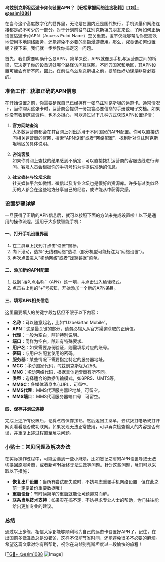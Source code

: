 **乌兹别克斯坦远遊卡如何设置APN？【轻松掌握网络连接秘籍】[[TG💪+ @esim1088](https://t.me/s/esim1088)]**

在当今这个高度数字化的世界里，无论是在国内还是国外旅行，手机流量和网络连接都是必不可少的一部分。对于计划前往乌兹别克斯坦的朋友来说，了解如何正确设置远遊卡的APN（Access Point Name）至关重要。这不仅能够帮助你更高效地使用本地网络服务，还能避免不必要的高额漫游费用。那么，究竟该如何设置呢？接下来，我们就一步步教你搞定这一问题。

首先，我们需要明确什么是APN。简单来说，APN就像是手机与运营商之间的桥梁，它决定了你的设备通过哪个路径访问互联网。不同的国家和地区，其APN设置可能会有所不同。因此，在前往乌兹别克斯坦之前，提前做好功课是非常必要的。

### 准备工作：获取正确的APN信息

在开始设置之前，你需要确保自己已经拥有一张乌兹别克斯坦的远遊卡。通常情况下，当你购买这张卡时，运营商会提供一份包含必要信息的手册或电子文档。如果你没有收到这些资料，也不必担心，可以通过以下几种方式获取APN设置详情：

1. **官方网站查询**  
   大多数运营商都会在其官网上列出适用于不同国家的APN配置。你可以直接访问相关运营商的官网，搜索“APN设置”或者“网络配置”，找到针对乌兹别克斯坦地区的具体说明。

2. **咨询客服**  
   如果你对网上查找的结果感到不确定，可以直接拨打运营商的客服热线进行询问。客服人员会根据你的手机号码为你提供准确的信息。

3. **社交媒体与论坛求助**  
   社交媒体平台如微博、微信以及专业论坛也是很好的资源库。许多有过类似经历的人都会在这些地方分享自己的经验，或许能从中获得灵感。

### 设置步骤详解

一旦获得了正确的APN信息后，就可以按照下面的方法来完成设置啦！以下是通用的操作流程，适用于大多数智能手机：

#### 一、打开手机设置界面

1. 在主屏幕上找到并点击“设置”图标。
2. 向下滚动，选择“无线和网络”选项（部分机型可能标注为“网络设置”）。
3. 再次点击进入“移动网络”或者“蜂窝数据”菜单。

#### 二、添加新的APN配置

1. 找到“接入点名称”（APN）这一项，并点击进入编辑模式。
2. 点击右上角的“+”号按钮，开始添加一个新的APN条目。

#### 三、填写APN相关信息

这里需要填入的关键字段包括但不限于以下内容：
- **名称**：可以随意起名，比如“Uzbekistan Mobile”。
- **APN**：这是最关键的部分，请务必输入从官方渠道获取的正确值。
- **代理**：一般为空白，除非特别说明。
- **端口**：同样为空白，除非有特殊要求。
- **用户名**：如果需要身份验证，则需填写对应的账号。
- **密码**：与用户名配套使用的密码。
- **服务器**：某些情况下需要指定特定的服务器地址。
- **MCC**：移动国家代码，乌兹别克斯坦为256。
- **MNC**：移动网络代码，根据具体运营商有所不同。
- **类型**：选择适合的数据传输模式，如GPRS、UMTS等。
- **MMSC**：多媒体消息中心URL，可留空。
- **MMS代理**：MMS代理服务器IP地址，可留空。
- **MMS端口**：MMS代理服务器端口号，可留空。

#### 四、保存并测试连接

完成上述所有设置后，记得点击保存按钮。然后返回主菜单，尝试拨打电话或打开网页看看是否成功联网。如果发现无法正常使用，可以再次检查输入的内容是否有误，并重复上述过程直至解决问题。

### 小贴士：常见问题及解决办法

在实际操作过程中，可能会遇到一些小麻烦。比如忘记之前的APN设置导致无法切换回原服务商，或者新APN始终无法生效等问题。针对这些问题，我们可以采取以下措施：

- **恢复出厂设置**：当所有尝试都失败时，不妨考虑重置手机网络设置，但在此之前一定要备份重要数据哦！
- **重启设备**：有时候简单的重启就能让问题迎刃而解。
- **联系当地技术支持**：如果实在搞不定，不妨寻求专业人士的帮助，他们往往能给出更加专业的建议。

### 总结

通过以上步骤，相信大家都能够顺利地为自己的远遊卡设置好APN了。记住，在出国前多做准备总是没错的，这样不仅能节省时间，还能避免很多不必要的麻烦。希望这篇文章对你有所帮助，祝你在乌兹别克斯坦度过一段愉快的旅程！

[[TG💪+ @esim1088](https://t.me/s/esim1088) ![Image](https://i.postimg.cc/4NQfJmqS/Snipaste-2025-05-13-00-14-12.png)]